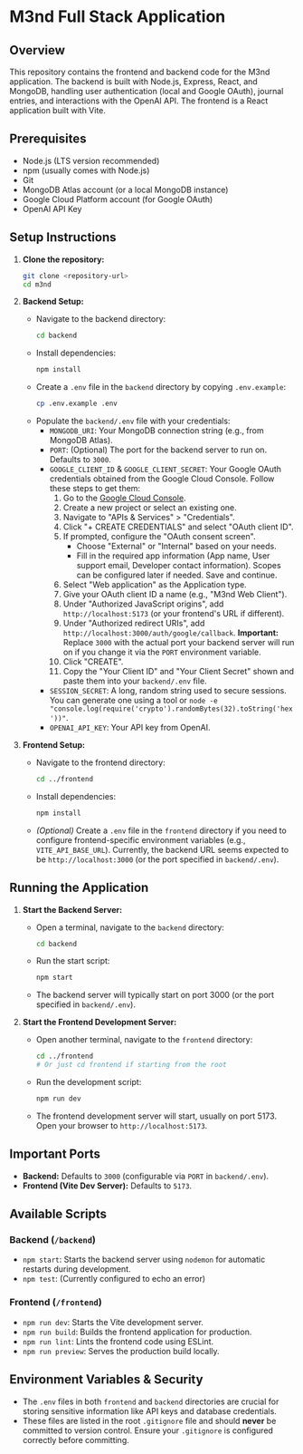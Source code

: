 # M3nd Full Stack Application

## Overview

This repository contains the frontend and backend code for the M3nd application. The backend is built with Node.js, Express, React, and MongoDB, handling user authentication (local and Google OAuth), journal entries, and interactions with the OpenAI API. The frontend is a React application built with Vite.

## Prerequisites

*   Node.js (LTS version recommended)
*   npm (usually comes with Node.js)
*   Git
*   MongoDB Atlas account (or a local MongoDB instance)
*   Google Cloud Platform account (for Google OAuth)
*   OpenAI API Key

## Setup Instructions

1.  **Clone the repository:**
    ```bash
    git clone <repository-url>
    cd m3nd
    ```

2.  **Backend Setup:**
    *   Navigate to the backend directory:
        ```bash
        cd backend
        ```
    *   Install dependencies:
        ```bash
        npm install
        ```
    *   Create a `.env` file in the `backend` directory by copying `.env.example`:
        ```bash
        cp .env.example .env
        ```
    *   Populate the `backend/.env` file with your credentials:
        *   `MONGODB_URI`: Your MongoDB connection string (e.g., from MongoDB Atlas).
        *   `PORT`: (Optional) The port for the backend server to run on. Defaults to `3000`.
        *   `GOOGLE_CLIENT_ID` & `GOOGLE_CLIENT_SECRET`: Your Google OAuth credentials obtained from the Google Cloud Console. Follow these steps to get them:
            1.  Go to the [Google Cloud Console](https://console.cloud.google.com/).
            2.  Create a new project or select an existing one.
            3.  Navigate to "APIs & Services" > "Credentials".
            4.  Click "+ CREATE CREDENTIALS" and select "OAuth client ID".
            5.  If prompted, configure the "OAuth consent screen".
                *   Choose "External" or "Internal" based on your needs.
                *   Fill in the required app information (App name, User support email, Developer contact information). Scopes can be configured later if needed. Save and continue.
            6.  Select "Web application" as the Application type.
            7.  Give your OAuth client ID a name (e.g., "M3nd Web Client").
            8.  Under "Authorized JavaScript origins", add `http://localhost:5173` (or your frontend's URL if different).
            9.  Under "Authorized redirect URIs", add `http://localhost:3000/auth/google/callback`. **Important:** Replace `3000` with the actual port your backend server will run on if you change it via the `PORT` environment variable.
            10. Click "CREATE".
            11. Copy the "Your Client ID" and "Your Client Secret" shown and paste them into your `backend/.env` file.
        *   `SESSION_SECRET`: A long, random string used to secure sessions. You can generate one using a tool or `node -e "console.log(require('crypto').randomBytes(32).toString('hex'))"`.
        *   `OPENAI_API_KEY`: Your API key from OpenAI.

3.  **Frontend Setup:**
    *   Navigate to the frontend directory:
        ```bash
        cd ../frontend
        ```
    *   Install dependencies:
        ```bash
        npm install
        ```
    *   *(Optional)* Create a `.env` file in the `frontend` directory if you need to configure frontend-specific environment variables (e.g., `VITE_API_BASE_URL`). Currently, the backend URL seems expected to be `http://localhost:3000` (or the port specified in `backend/.env`).

## Running the Application

1.  **Start the Backend Server:**
    *   Open a terminal, navigate to the `backend` directory:
        ```bash
        cd backend
        ```
    *   Run the start script:
        ```bash
        npm start
        ```
    *   The backend server will typically start on port 3000 (or the port specified in `backend/.env`).

2.  **Start the Frontend Development Server:**
    *   Open another terminal, navigate to the `frontend` directory:
        ```bash
        cd ../frontend
        # Or just cd frontend if starting from the root
        ```
    *   Run the development script:
        ```bash
        npm run dev
        ```
    *   The frontend development server will start, usually on port 5173. Open your browser to `http://localhost:5173`.

## Important Ports

*   **Backend:** Defaults to `3000` (configurable via `PORT` in `backend/.env`).
*   **Frontend (Vite Dev Server):** Defaults to `5173`.

## Available Scripts

### Backend (`/backend`)

*   `npm start`: Starts the backend server using `nodemon` for automatic restarts during development.
*   `npm test`: (Currently configured to echo an error)

### Frontend (`/frontend`)

*   `npm run dev`: Starts the Vite development server.
*   `npm run build`: Builds the frontend application for production.
*   `npm run lint`: Lints the frontend code using ESLint.
*   `npm run preview`: Serves the production build locally.

## Environment Variables & Security

*   The `.env` files in both `frontend` and `backend` directories are crucial for storing sensitive information like API keys and database credentials.
*   These files are listed in the root `.gitignore` file and should **never** be committed to version control. Ensure your `.gitignore` is configured correctly before committing. 